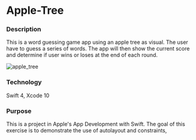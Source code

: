 # Apple-Tree

### Description

This is a word guessing game app using an apple tree as visual. The user have to guess a series of words. The app will then show the current score and determine if user wins or loses at the end of each round.

![apple_tree](https://user-images.githubusercontent.com/44620966/54074514-c4ee0800-4258-11e9-8702-e684aa0d86ea.png)

### Technology

Swift 4, Xcode 10

### Purpose

This is a project in Apple's App Development with Swift. The goal of this exercise is to demonstrate the use of autolayout and constraints, 
